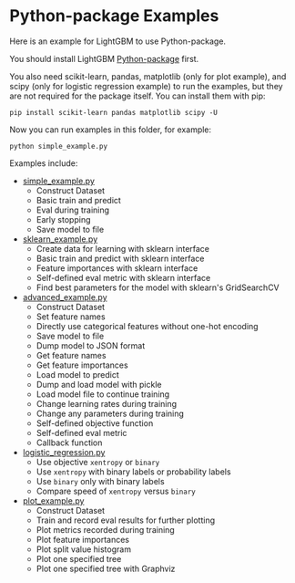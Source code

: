 Python-package Examples
=======================

Here is an example for LightGBM to use Python-package.

You should install LightGBM [Python-package](https://github.com/microsoft/LightGBM/tree/master/python-package) first.

You also need scikit-learn, pandas, matplotlib (only for plot example), and scipy (only for logistic regression example) to run the examples, but they are not required for the package itself. You can install them with pip:

```
pip install scikit-learn pandas matplotlib scipy -U
```

Now you can run examples in this folder, for example:

```
python simple_example.py
```

Examples include:

- [simple_example.py](https://github.com/microsoft/LightGBM/blob/master/examples/python-guide/simple_example.py)
    - Construct Dataset
    - Basic train and predict
    - Eval during training
    - Early stopping
    - Save model to file
- [sklearn_example.py](https://github.com/microsoft/LightGBM/blob/master/examples/python-guide/sklearn_example.py)
    - Create data for learning with sklearn interface
    - Basic train and predict with sklearn interface
    - Feature importances with sklearn interface
    - Self-defined eval metric with sklearn interface
    - Find best parameters for the model with sklearn's GridSearchCV
- [advanced_example.py](https://github.com/microsoft/LightGBM/blob/master/examples/python-guide/advanced_example.py)
    - Construct Dataset
    - Set feature names
    - Directly use categorical features without one-hot encoding
    - Save model to file
    - Dump model to JSON format
    - Get feature names
    - Get feature importances
    - Load model to predict
    - Dump and load model with pickle
    - Load model file to continue training
    - Change learning rates during training
    - Change any parameters during training
    - Self-defined objective function
    - Self-defined eval metric
    - Callback function
- [logistic_regression.py](https://github.com/microsoft/LightGBM/blob/master/examples/python-guide/logistic_regression.py)
    - Use objective `xentropy` or `binary`
    - Use `xentropy` with binary labels or probability labels
    - Use `binary` only with binary labels
    - Compare speed of `xentropy` versus `binary`
- [plot_example.py](https://github.com/microsoft/LightGBM/blob/master/examples/python-guide/plot_example.py)
    - Construct Dataset
    - Train and record eval results for further plotting
    - Plot metrics recorded during training
    - Plot feature importances
    - Plot split value histogram
    - Plot one specified tree
    - Plot one specified tree with Graphviz